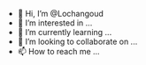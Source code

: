 - 👋 Hi, I’m @Lochangoud
- 👀 I’m interested in ...
- 🌱 I’m currently learning ...
- 💞️ I’m looking to collaborate on ...
- 📫 How to reach me ...

<!---
Lochangoud/Lochangoud isCreate a 3D illustration of an animated character sitting casually on top of a social media logo "instagrame". The character must wear casual modern clothing such as jeans jacket and sneakers shoes. The background of the image is a social media profile page with a user name "ig Legend max" and a profile picture that matches the animated character. Make sure the text is not misspelled.

Reply
a ✨ special ✨ repository because its `README.md` (this file) appears on your GitHub profile.
You can click the Preview link to take a look at your changes.
--->
